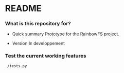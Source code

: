 # README #

### What is this repository for? ###

* Quick summary
Prototype for the RainbowFS project.

* Version
In developpement


### Test the current working features ###
```sh
./tests.py
```

